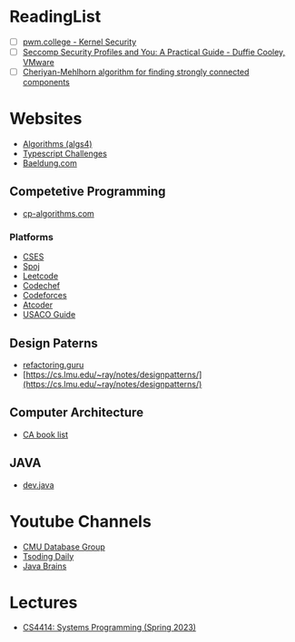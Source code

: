 # ReadingList

- [ ] [pwm.college - Kernel Security](https://www.youtube.com/watch?v=j0I2AakUAxk&list=PL-ymxv0nOtqowTpJEW4XTiGQYx6iwa6og)
- [ ] [Seccomp Security Profiles and You: A Practical Guide - Duffie Cooley, VMware](https://www.youtube.com/watch?v=OPuu8wsu2Zc)
- [ ] [Cheriyan-Mehlhorn algorithm for finding strongly connected components](https://web.eecs.umich.edu/~pettie/matching/Cheriyan-Mehlhorn-dense-bipartite-matching-on-RAM.pdf)

# Websites

- [Algorithms (algs4)](https://algs4.cs.princeton.edu/home/)
- [Typescript Challenges](https://github.com/type-challenges/type-challenges)
- [Baeldung.com](https://www.baeldung.com/cs/)

## Competetive Programming

- [cp-algorithms.com](https://cp-algorithms.com/)

### Platforms
- [CSES](https://cses.fi/problemset/)
- [Spoj](https://www.spoj.com/)
- [Leetcode](https://leetcode.com/problemset/all/)
- [Codechef](https://www.codechef.com/)
- [Codeforces](https://codeforces.com/)
- [Atcoder](https://atcoder.jp/)
- [USACO Guide](https://usaco.guide/problems/)

## Design Paterns
- [refactoring.guru](https://refactoring.guru/)
- [https://cs.lmu.edu/~ray/notes/designpatterns/](https://cs.lmu.edu/~ray/notes/designpatterns/)

## Computer Architecture
- [CA book list](https://pages.cs.wisc.edu/~arch/www/books.html)

## JAVA

- [dev.java](https://dev.java/learn/) 

# Youtube Channels

- [CMU Database Group](https://www.youtube.com/@CMUDatabaseGroup)
- [Tsoding Daily](https://www.youtube.com/@TsodingDaily)
- [Java Brains](https://www.youtube.com/@Java.Brains)

# Lectures

- [CS4414: Systems Programming (Spring 2023)](https://www.cs.cornell.edu/courses/cs4414/2023sp/)
